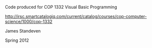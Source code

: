 Code produced for COP 1332 Visual Basic Programming

http://irsc.smartcatalogiq.com/current/catalog/courses/cop-computer-science/1000/cop-1332

James Standeven

Spring 2012
